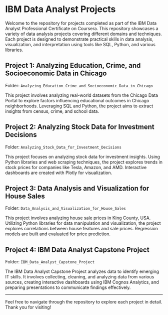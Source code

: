 # IBM Data Analyst Projects

Welcome to the repository for projects completed as part of the IBM Data Analyst Professional Certificate on Coursera. This repository showcases a variety of data analysis projects covering different domains and techniques. Each project is designed to demonstrate practical skills in data analysis, visualization, and interpretation using tools like SQL, Python, and various libraries.

## Project 1: Analyzing Education, Crime, and Socioeconomic Data in Chicago

Folder: `Analyzing_Education_Crime_and_Socioeconomic_Data_in_Chicago`

This project involves analyzing real-world datasets from the Chicago Data Portal to explore factors influencing educational outcomes in Chicago neighborhoods. Leveraging SQL and Python, the project aims to extract insights from census, crime, and school data.

## Project 2: Analyzing Stock Data for Investment Decisions

Folder: `Analyzing_Stock_Data_for_Investment_Decisions`

This project focuses on analyzing stock data for investment insights. Using Python libraries and web scraping techniques, the project explores trends in stock prices for companies like Tesla, Amazon, and AMD. Interactive dashboards are created with Plotly for visualization.

## Project 3: Data Analysis and Visualization for House Sales

Folder: `Data_Analysis_and_Visualization_for_House_Sales`

This project involves analyzing house sale prices in King County, USA. Utilizing Python libraries for data manipulation and visualization, the project explores correlations between house features and sale prices. Regression models are built and evaluated for price prediction.

## Project 4: IBM Data Analyst Capstone Project

Folder: `IBM_Data_Analyst_Capstone_Project`

The IBM Data Analyst Capstone Project analyzes data to identify emerging IT skills. It involves collecting, cleaning, and analyzing data from various sources, creating interactive dashboards using IBM Cognos Analytics, and preparing presentations to communicate findings effectively.

---

Feel free to navigate through the repository to explore each project in detail. Thank you for visiting!
